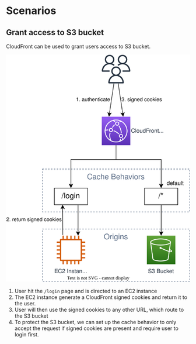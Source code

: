 # Scenarios

## Grant access to S3 bucket

CloudFront can be used to grant users access to S3 bucket.

![](./scenarios/s3-access.drawio.svg)

1. User hit the `/login` page and is directed to an EC2 instance
2. The EC2 instance generate a CloudFront signed cookies and return it to the user.
3. User will then use the signed cookies to any other URL, which route to the S3 bucket
4. To protect the S3 bucket, we can set up the cache behavior to only accept the request if signed cookies are present and require user to login first.